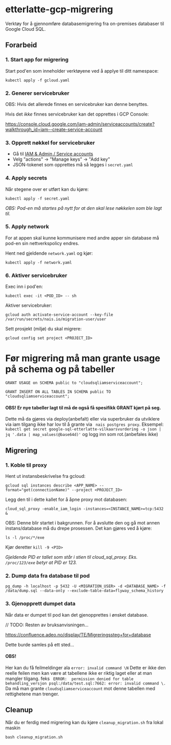 # etterlatte-gcp-migrering

Verktøy for å gjennomføre databasemigrering fra on-premises databaser til Google Cloud SQL.

## Forarbeid

### 1. Start app for migrering

Start pod'en som inneholder verktøyene ved å applye til ditt namespace:
```
kubectl apply -f gcloud.yaml
```

### 2. Generer servicebruker

OBS: Hvis det allerede finnes en servicebruker kan denne benyttes.

Hvis det _ikke_ finnes servicebruker kan det opprettes i GCP Console:

https://console.cloud.google.com/iam-admin/serviceaccounts/create?walkthrough_id=iam--create-service-account

### 3. Opprett nøkkel for servicebruker

- Gå til [IAM & Admin / Service accounts](https://console.cloud.google.com/iam-admin/serviceaccounts)
- Velg "actions" -> "Manage keys" -> "Add key"
- JSON-tokenet som opprettes må så legges i `secret.yaml`


### 4. Apply secrets

Når stegene over er utført kan du kjøre:

```shell
kubectl apply -f secret.yaml
```

_OBS: Pod-en må startes på nytt for at den skal lese nøkkelen som ble lagt til._


### 5. Apply network

For at appen skal kunne kommunisere med andre apper sin database må pod-en sin nettverkspolicy endres.

Hent ned gjeldende `network.yaml` og kjør: 

```shell
kubectl apply -f network.yaml
```


### 6. Aktiver servicebruker

Exec inn i pod'en:
```
kubectl exec -it <POD_ID> -- sh
```

Aktiver servicebruker: 

```shell
gcloud auth activate-service-account --key-file /var/run/secrets/nais.io/migration-user/user
```

Sett prosjekt (miljø) du skal migrere:

```shell
gcloud config set project <PROJECT_ID>
```

# Før migrering må man grante usage på schema og på tabeller
```GRANT USAGE on SCHEMA public to "cloudsqliamserviceaccount";```

```GRANT INSERT ON ALL TABLES IN SCHEMA public TO "cloudsqliamserviceaccount"; ```

#### OBS! Er nye tabeller lagt til må de også få spesifikk GRANT kjørt på seg. 
Dette må da gjøres via deploy(anbefalt) eller via superbruker da utviklere via iam tilgang
ikke har lov til å grante via ` nais postgres proxy`.
Eksempel: 
`kubectl get secret google-sql-etterlatte-vilkaarsvurdering -o json | jq '.data | map_values(@base64d)'`
og logg inn som rot.(anbefales ikke)

## Migrering

### 1. Koble til proxy

Hent ut instansbeskrivelse fra gcloud:

```shell
gcloud sql instances describe <APP_NAME> --format="get(connectionName)" --project <PROJECT_ID>
```

Legg den til i dette kallet for å åpne proxy mot databasen:

```shell
cloud_sql_proxy -enable_iam_login -instances=<INSTANCE_NAME>=tcp:5432 &
```

OBS: Denne blir startet i bakgrunnen. For å avslutte den og gå mot annen instans/database må du drepe prosessen. 
Det kan gjøres ved å kjøre: 

```shell
ls -l /proc/*/exe
```

Kjør deretter `kill -9 <PID>`

_Gjeldende PID er tallet som står i stien til cloud_sql_proxy. Eks. `/proc/123/exe` betyr at PID er 123._

### 2. Dump data fra database til pod

```shell
pg_dump -h localhost -p 5432 -U <MIGRATION_USER> -d <DATABASE_NAME> -f /data/dump.sql --data-only --exclude-table-data=flyway_schema_history
```

### 3. Gjenopprett dumpet data

Når data er dumpet til pod kan det gjenopprettes i ønsket database. 

// TODO: Resten av bruksanvisningen...

https://confluence.adeo.no/display/TE/Migreringssteg+for+database

Dette burde samles på ett sted...

#### OBS!
Her kan du få feilmeldinger ala `error: invalid command \N`
Dette er ikke den reelle feilen men kan være at tabellene ikke er riktig laget
eller at man mangler tilgang. feks
` ERROR:  permission denied for table behandling_versjon
psql:/data/test.sql:7662: error: invalid command \.`
Da må man grante `cloudsqliamserviceaccount` mot denne tabellen med rettighetene man trenger.

## Cleanup

Når du er ferdig med migrering kan du kjøre `cleanup_migration.sh` fra lokal maskin

```shell
bash cleanup_migration.sh
```

